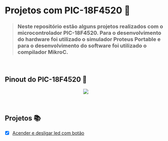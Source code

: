 # Projetos com PIC-18F4520 👾 
> ### Neste repositório estão alguns projetos realizados com o microcontrolador PIC-18F4520. Para o desenvolvimento do hardware foi utilizado o simulador Proteus Portable e para o desenvolvimento do software foi utilizado o compilador MikroC.

<br>

## Pinout do PIC-18F4520 📌

<p align="center">
<img src="https://camo.githubusercontent.com/d360bc03bf5400cf091cd81dc4d942001f9d61ed5ed725beb87cbffa155fc3f0/68747470733a2f2f7777772e6261756461656c6574726f6e6963612e636f6d2e62722f6d656469612f777973697779672f706963313866343532302d70696e6f75742e706e67">
</p>

<br>

## Projetos 📚

- [x] [Acender e desligar led com botão](./Pisca%20led%20com%20bot%C3%A3o/)
